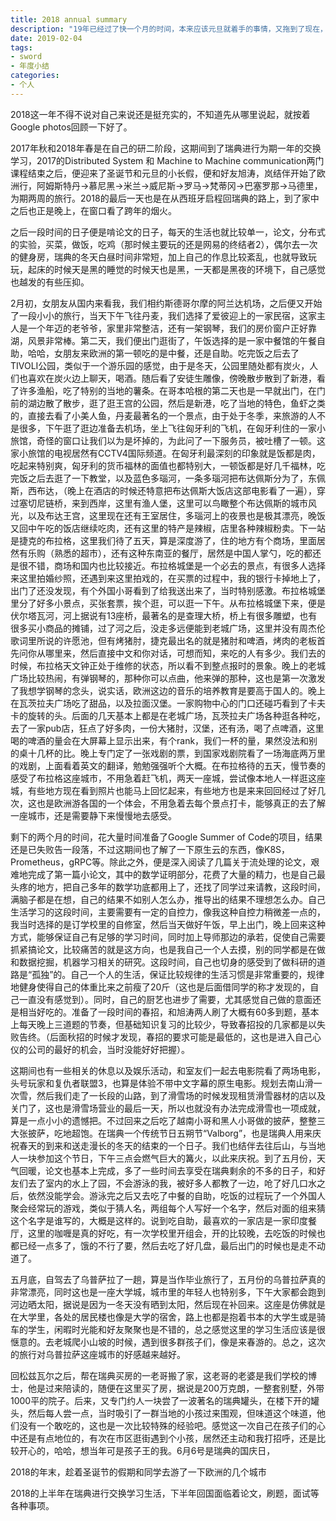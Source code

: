 ```yaml
---
title: 2018 annual summary
description: "19年已经过了快一个月的时间，本来应该元旦就着手的事情，又拖到了现在，春节假期，在打打游戏之余，安静地回顾下自己的2018"
date: 2019-02-04
tags:
- sword
- 年度小结
categories:
- 个人
---
```


2018这一年不得不说对自己来说还是挺充实的，不知道先从哪里说起，就按着Google photos回顾一下好了。

2017年秋和2018年春是在自己的研二阶段，这期间到了瑞典进行为期一年的交换学习，2017的Distributed System 和 Machine to Machine communication两门课程结束之后，便迎来了圣诞节和元旦的小长假，便和好友旭涛，岚结伴开始了欧洲行，阿姆斯特丹->慕尼黑->米兰->威尼斯->罗马->梵蒂冈->巴塞罗那->马德里，为期两周的旅行。2018的最后一天也是在从西班牙启程回瑞典的路上，到了家中之后也正是晚上，在窗口看了跨年的烟火。

之后一段时间的日子便是啃论文的日子，每天的生活也就比较单一，论文，分布式的实验，买菜，做饭，吃鸡（那时候主要玩的还是网易的终结者2），偶尔去一次的健身房，瑞典的冬天白昼时间非常短，加上自己的作息比较紊乱，也就导致玩玩，起床的时候天是黑的睡觉的时候天也是黑，一天都是黑夜的环境下，自己感觉也越发的有些压抑。

2月初，女朋友从国内来看我，我们相约斯德哥尔摩的阿兰达机场，之后便又开始了一段小小的旅行，当天下午飞往丹麦，我们选择了爱彼迎上的一家民宿，这家主人是一个年迈的老爷爷，家里非常整洁，还有一架钢琴，我们的房价窗户正好靠湖，风景非常棒。第二天，我们便出门逛街了，午饭选择的是一家中餐馆的午餐自助，哈哈，女朋友来欧洲的第一顿吃的是中餐，还是自助。吃完饭之后去了TIVOLI公园，类似于一个游乐园的感觉，由于是冬天，公园里随处都有炭火，人们也喜欢在炭火边上聊天，喝酒。随后看了安徒生雕像，傍晚散步散到了新港，看了许多渔船，吃了特别的当地的薯条。在哥本哈根的第二天也是一早就出门，在门前的湖边散了散步，逛了逛王宫的公园，然后是新港，吃了当地的特色，鱼虾之类的，直接去看了小美人鱼，丹麦最著名的一个景点，由于处于冬季，来旅游的人不是很多，下午逛了逛边准备去机场，坐上飞往匈牙利的飞机，在匈牙利住的一家小旅馆，奇怪的窗口让我们以为是坏掉的，为此问了一下服务员，被吐槽了一顿。这家小旅馆的电视居然有CCTV4国际频道。在匈牙利最深刻的印象就是饭都是肉，吃起来特别爽，匈牙利的货币福林的面值也都特别大，一顿饭都是好几千福林，吃完饭之后去逛了一下教堂，以及蓝色多瑙河，一条多瑙河把布达佩斯分为了，东佩斯，西布达，（晚上在酒店的时候还特意把布达佩斯大饭店这部电影看了一遍），穿过塞切尼链桥，来到西岸，这里有渔人堡，这里可以鸟瞰整个布达佩斯的城市风光，以及布达王宫，这里现在还有王室居住，多瑙河上的夜景也是极其漂亮，晚饭又回中午吃的饭店继续吃肉，还有这里的特产是辣椒，店里各种辣椒粉卖。下一站是捷克的布拉格，这里我们待了五天，算是深度游了，住的地方有个商场，里面居然有乐购（熟悉的超市），还有这种东南亚的餐厅，居然是中国人掌勺，吃的都还是很不错，商场和国内也比较接近。布拉格城堡是一个必去的景点，有很多人选择来这里拍婚纱照，还遇到来这里拍戏的，在买票的过程中，我的银行卡掉地上了，出门了还没发现，有个外国小哥看到了给我送出来了，当时特别感激。布拉格城堡里分了好多小景点，买张套票，挨个逛，可以逛一下午。从布拉格城堡下来，便是伏尔塔瓦河，河上据说有13座桥，最著名的是查理大桥，桥上有很多雕塑，也有很多买小商品的摊铺，过了河之后，没走多远便能到老城广场，这里并没有周杰伦歌词里所说的许愿池，但有烤猪肘，捷克最出名的就是猪肘和啤酒，烤肉的老板首先问你从哪里来，然后直接中文和你对话，可想而知，来吃的人有多少。我们去的时候，布拉格天文钟正处于维修的状态，所以看不到整点报时的景象。晚上的老城广场比较热闹，有弹钢琴的，那种你可以点曲，他来弹的那种，这也是第一次激发了我想学钢琴的念头，说实话，欧洲这边的音乐的培养教育是要高于国人的。晚上在瓦茨拉夫广场吃了甜品，以及拉面汉堡。一家购物中心的门口还碰巧看到了卡夫卡的旋转的头。后面的几天基本上都是在老城广场，瓦茨拉夫广场各种逛各种吃，去了一家pub店，狂点了好多肉，一份大猪肘，汉堡，还有汤，喝了点啤酒，这里喝的啤酒的量会在大屏幕上显示出来，有个rank，我们一杯的量，果然没法和别的桌十几杯的比。晚上专门定了一张戏剧的票，到国家戏剧院看了一场海底两万里的戏剧，上面看着英文的翻译，勉勉强强听个大概。在布拉格待的五天，慢节奏的感受了布拉格这座城市，不用急着赶飞机，两天一座城，尝试像本地人一样逛这座城，有些地方现在看到照片也能马上回忆起来，有些地方也是来来回回经过了好几次，这也是欧洲游各国的一个体会，不用急着去每个景点打卡，能够真正的去了解一座城市，还是需要静下来慢慢地去感受。

剩下的两个月的时间，花大量时间准备了Google Summer of Code的项目，结果还是已失败告一段落，不过这期间也了解了一下原生云的东西，像K8S，Prometheus，gRPC等。除此之外，便是深入阅读了几篇关于流处理的论文，艰难地完成了第一篇小论文，其中的数学证明部分，花费了大量的精力，也是自己最头疼的地方，把自己多年的数学功底都用上了，还找了同学过来请教，这段时间，满脑子都是在想，自己的结果不如别人怎么办，推导出的结果不理想怎么办。自己生活学习的这段时间，主要需要有一定的自控力，像我这种自控力稍微差一点的，我当时选择的是订学校里的自修室，然后当天做好午饭，早上出门，晚上回来这种方式，能够保证自己有足够的学习时间，同时加上导师那边的承若，促使自己需要抓紧搞论文，比较痛苦的就是这方向，也是我自己一个人去摸，别的同学都是在做和数据挖掘，机器学习相关的研究。这段时间，自己也切身的感受到了做科研的道路是“孤独”的。自己一个人的生活，保证比较规律的生活习惯是非常重要的，规律地健身使得自己的体重比来之前瘦了20斤（这也是后面借同学的称才发现的，自己一直没有感觉到）。同时，自己的厨艺也进步了需要，尤其感觉自己做的意面还是相当好吃的。准备了一段时间的春招，和旭涛两人刷了大概有60多到题，基本上每天晚上三道题的节奏，但基础知识复习的比较少，导致春招投的几家都是以失败告终。（后面秋招的时候才发现，春招的要求可能是最低的，这也是进入自己心仪的公司的最好的机会，当时没能好好把握）。

这期间也有一些相关的休息以及娱乐活动，和室友们一起去电影院看了两场电影，头号玩家和复仇者联盟3，也算是体验不带中文字幕的原生电影。规划去南山滑一次雪，然后我们走了一长段的山路，到了滑雪场的时候发现租赁滑雪器材的店以及关门了，这也是滑雪场营业的最后一天，所以也就没有办法完成滑雪也一项成就，算是一点小小的遗憾把。不过回来之后吃了越南小哥和黑人小哥做的披萨，整整三大张披萨，吃地超饱。在瑞典一个传统节日五朔节“Valborg”，也是瑞典人用来庆祝春天的到来和送走漫长的冬天的结束的一个日子。我们也结伴去往后山，与当地人一块参加这个节日，下午三点会燃气巨大的篝火，以此来庆祝。到了五月份，天气回暖，论文也基本上完成，多了一些时间去享受在瑞典剩余的不多的日子，和好友们去了室内的水上了园，不会游泳的我，被好多人都教了一边，呛了好几口水之后，依然没能学会。游泳完之后又去吃了中餐的自助，吃饭的过程玩了一个外国人聚会经常玩的游戏，类似于猜人名，两组每个人写好一个名字，然后对面的组来猜这个名字是谁写的，大概是这样的。说到吃自助，最喜欢的一家店是一家印度餐厅，这里的咖喱是真的好吃，有一次学校里开组会，开的比较晚，去吃饭的时候也都已经一点多了，饿的不行了要，然后去吃了好几盘，最后出门的时候也是走不动道了。

五月底，自驾去了乌普萨拉了一趟，算是当作毕业旅行了，五月份的乌普拉萨真的非常漂亮，同时这也是一座大学城，城市里的年轻人也特别多，下午大家都会跑到河边晒太阳，据说是因为一冬天没有晒到太阳，然后现在补回来。这座是仿佛就是在大学里，各处的居民楼也像是大学的宿舍，路上也都是抱着书本的大学生或是骑车的学生，闲暇时光能和好友聚聚也是不错的，总之感觉这里的学习生活应该是很惬意的。去老城爬小山坡的时候，遇到很多群孩子们，像是来春游的。总之，这次的旅行对乌普拉萨这座城市的好感越来越好。

回松兹瓦尔之后，帮在瑞典买房的一老哥搬了家，这老哥的老婆是我们学校的博士，他是过来陪读的，随便在这里买了房，据说是200万克朗，一整套别墅，外带1000平的院子。后来，又专门约人一块尝了一波著名的瑞典罐头，在楼下开的罐头，然后每人尝一点，当时吸引了一群当地的小孩过来围观，但味道这个味道，他们没有一个敢吃的，这也是一次比较特殊的经验吧。感觉这一次自己在孩子们的心中还是有点地位的，有次在市区逛街遇到个小孩，居然还主动和我打招呼，还是比较开心的，哈哈，想当年可是孩子王的我。6月6号是瑞典的国庆日，


2018的年末，趁着圣诞节的假期和同学去游了一下欧洲的几个城市


2018的上半年在瑞典进行交换学习生活，下半年回国面临着论文，刷题，面试等各种事项。

